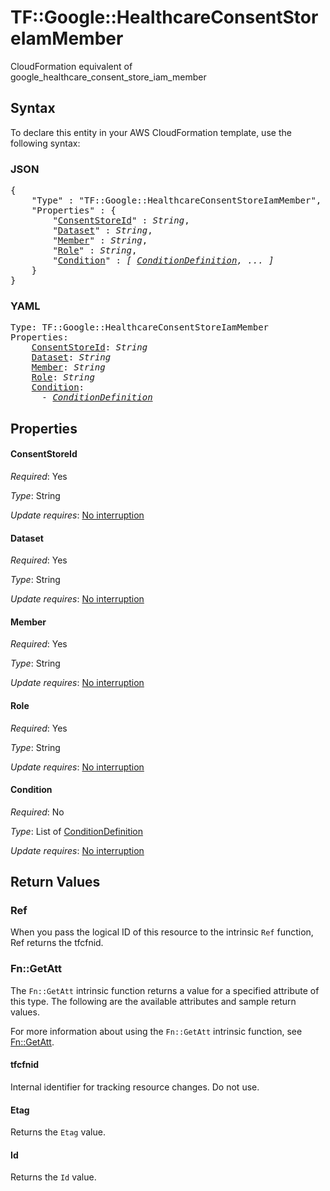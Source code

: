 # TF::Google::HealthcareConsentStoreIamMember

CloudFormation equivalent of google_healthcare_consent_store_iam_member

## Syntax

To declare this entity in your AWS CloudFormation template, use the following syntax:

### JSON

<pre>
{
    "Type" : "TF::Google::HealthcareConsentStoreIamMember",
    "Properties" : {
        "<a href="#consentstoreid" title="ConsentStoreId">ConsentStoreId</a>" : <i>String</i>,
        "<a href="#dataset" title="Dataset">Dataset</a>" : <i>String</i>,
        "<a href="#member" title="Member">Member</a>" : <i>String</i>,
        "<a href="#role" title="Role">Role</a>" : <i>String</i>,
        "<a href="#condition" title="Condition">Condition</a>" : <i>[ <a href="conditiondefinition.md">ConditionDefinition</a>, ... ]</i>
    }
}
</pre>

### YAML

<pre>
Type: TF::Google::HealthcareConsentStoreIamMember
Properties:
    <a href="#consentstoreid" title="ConsentStoreId">ConsentStoreId</a>: <i>String</i>
    <a href="#dataset" title="Dataset">Dataset</a>: <i>String</i>
    <a href="#member" title="Member">Member</a>: <i>String</i>
    <a href="#role" title="Role">Role</a>: <i>String</i>
    <a href="#condition" title="Condition">Condition</a>: <i>
      - <a href="conditiondefinition.md">ConditionDefinition</a></i>
</pre>

## Properties

#### ConsentStoreId

_Required_: Yes

_Type_: String

_Update requires_: [No interruption](https://docs.aws.amazon.com/AWSCloudFormation/latest/UserGuide/using-cfn-updating-stacks-update-behaviors.html#update-no-interrupt)

#### Dataset

_Required_: Yes

_Type_: String

_Update requires_: [No interruption](https://docs.aws.amazon.com/AWSCloudFormation/latest/UserGuide/using-cfn-updating-stacks-update-behaviors.html#update-no-interrupt)

#### Member

_Required_: Yes

_Type_: String

_Update requires_: [No interruption](https://docs.aws.amazon.com/AWSCloudFormation/latest/UserGuide/using-cfn-updating-stacks-update-behaviors.html#update-no-interrupt)

#### Role

_Required_: Yes

_Type_: String

_Update requires_: [No interruption](https://docs.aws.amazon.com/AWSCloudFormation/latest/UserGuide/using-cfn-updating-stacks-update-behaviors.html#update-no-interrupt)

#### Condition

_Required_: No

_Type_: List of <a href="conditiondefinition.md">ConditionDefinition</a>

_Update requires_: [No interruption](https://docs.aws.amazon.com/AWSCloudFormation/latest/UserGuide/using-cfn-updating-stacks-update-behaviors.html#update-no-interrupt)

## Return Values

### Ref

When you pass the logical ID of this resource to the intrinsic `Ref` function, Ref returns the tfcfnid.

### Fn::GetAtt

The `Fn::GetAtt` intrinsic function returns a value for a specified attribute of this type. The following are the available attributes and sample return values.

For more information about using the `Fn::GetAtt` intrinsic function, see [Fn::GetAtt](https://docs.aws.amazon.com/AWSCloudFormation/latest/UserGuide/intrinsic-function-reference-getatt.html).

#### tfcfnid

Internal identifier for tracking resource changes. Do not use.

#### Etag

Returns the <code>Etag</code> value.

#### Id

Returns the <code>Id</code> value.

